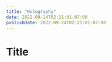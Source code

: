 ```yaml
---
title: "Holography"
date: 2022-09-24T02:21:01-07:00
publishDate: 2022-09-24T02:21:01-07:00
---
```


# Title